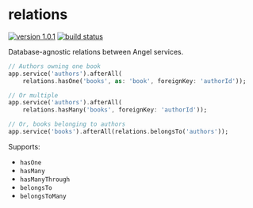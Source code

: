 # relations
[![version 1.0.1](https://img.shields.io/badge/pub-v1.0.1-brightgreen.svg)](https://pub.dartlang.org/packages/angel_relations)
[![build status](https://travis-ci.org/angel-dart/relations.svg)](https://travis-ci.org/angel-dart/relations)

Database-agnostic relations between Angel services.

```dart
// Authors owning one book
app.service('authors').afterAll(
    relations.hasOne('books', as: 'book', foreignKey: 'authorId'));

// Or multiple
app.service('authors').afterAll(
    relations.hasMany('books', foreignKey: 'authorId'));

// Or, books belonging to authors
app.service('books').afterAll(relations.belongsTo('authors'));
```

Supports:
* `hasOne`
* `hasMany`
* `hasManyThrough`
* `belongsTo`
* `belongsToMany`